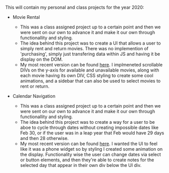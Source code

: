 This will contain my personal and class projects for the year 2020:
* Movie Rental
    - This was a class assigned project up to a certain point and then we were sent on our own to advance it and make it our own through functionallity and styling.
    - The idea behind this project was to create a UI that allows a user to simply rent and return movies. There was no implemention of 'purchasing', simply just transfering data within JS and having it be display on the DOM.
    - My most recent version can be found <a href='https://github.com/ChristianPari/Pre-API-Projects/tree/master/Movie_Rental/Personal_Work/Version003'>here</a>. I implmeneted scrollable DIVs on the y-axis for available and unavailable movies, along with each movie having its own DIV, CSS styling to create some cool animations, and a sidebar that can also be used to select movies to rent or return.
    
* Calendar Navigation
    - This was a class assigned project up to a certain point and then we were sent on our own to advance it and make it our own through functionallity and styling.
    - The idea behind this project was to create a way for a user to be aboe to cycle through dates without creating impossible dates like Feb 30, or if the user was in a leap year that Feb would have 29 days and then 28 otherwise.
    - My most recent version can be found <a href= 'https://github.com/ChristianPari/Pre-API-Projects/tree/master/Calendar_Navigation/Personal_Work/Version005'>here</a>. I wanted the UI to feel like it was a phone widget so by styling I created some animation on the display. Functionality wise the user can change dates via select or button elements, and then they're able to create notes for the selected day that appear in their own div below the UI div.
